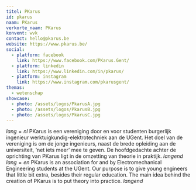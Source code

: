 ```yaml
---
titel: PKarus
id: pkarus
naam: PKarus
verkorte_naam: PKarus
konvent: wvk
contact: hello@pkarus.be
website: https://www.pkarus.be/
social:
  - platform: facebook
    link: https://www.facebook.com/PKarus.Gent/
  - platform: linkedin
    link: https://www.linkedin.com/in/pkarus/
  - platform: instagram
    link: https://www.instagram.com/pkarusgent/
themas:
  - wetenschap
showcase:
  - photo: /assets/logos/PkarusA.jpg
  - photo: /assets/logos/PkarusB.jpg
  - photo: /assets/logos/PkarusC.jpg
---
```


$lang=nl$ 
PKarus is een vereniging door en voor studenten burgerlijk ingenieur werktuigkundig-elektrotechniek aan de UGent.
Het doel van de vereniging is om de jonge ingenieurs, naast de brede opleiding aan de universiteit, ‘net iets meer’ mee te geven. De hoofdgedachte achter de oprichting van PKarus ligt in de omzetting van theorie in praktijk. 
$langend$ 
$lang=en$ PKarus is an association for and by Electromechanical Engineering students at the UGent. Our purpose is to give young engineers that little bit extra, besides their regular education. The main idea behind the creation of PKarus is to put theory into practice. 
$langend$
